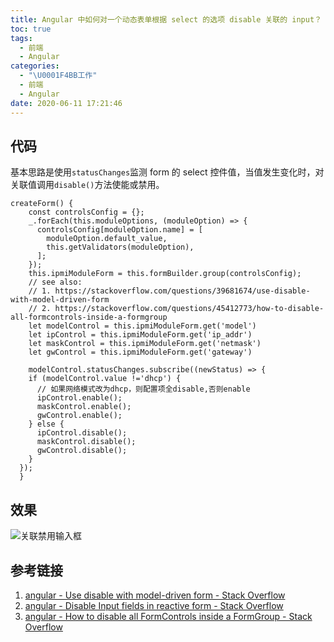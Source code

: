 ```yaml
---
title: Angular 中如何对一个动态表单根据 select 的选项 disable 关联的 input？
toc: true
tags:
  - 前端
  - Angular
categories:
  - "\U0001F4BB工作"
  - 前端
  - Angular
date: 2020-06-11 17:21:46
---
```

## 代码
基本思路是使用`statusChanges`监测 form 的 select 控件值，当值发生变化时，对关联值调用`disable()`方法使能或禁用。
```plain
createForm() {
    const controlsConfig = {};
    _.forEach(this.moduleOptions, (moduleOption) => {
      controlsConfig[moduleOption.name] = [
        moduleOption.default_value,
        this.getValidators(moduleOption),
      ];
    });
    this.ipmiModuleForm = this.formBuilder.group(controlsConfig);
    // see also:
    // 1. https://stackoverflow.com/questions/39681674/use-disable-with-model-driven-form
    // 2. https://stackoverflow.com/questions/45412773/how-to-disable-all-formcontrols-inside-a-formgroup
    let modelControl = this.ipmiModuleForm.get('model')
    let ipControl = this.ipmiModuleForm.get('ip_addr')
    let maskControl = this.ipmiModuleForm.get('netmask')
    let gwControl = this.ipmiModuleForm.get('gateway')

    modelControl.statusChanges.subscribe((newStatus) => {
    if (modelControl.value !='dhcp') {
      // 如果网络模式改为dhcp，则配置项全disable,否则enable
      ipControl.enable();
      maskControl.enable();
      gwControl.enable();
    } else {
      ipControl.disable();
      maskControl.disable();
      gwControl.disable();
    }
  });
  }
```

## 效果
![关联禁用输入框](/images/form-disable.gif)

## 参考链接
1. [angular - Use disable with model-driven form - Stack Overflow](https://stackoverflow.com/questions/39681674/use-disable-with-model-driven-form)
2. [angular - Disable Input fields in reactive form - Stack Overflow](https://stackoverflow.com/questions/42840136/disable-input-fields-in-reactive-form)
3. [angular - How to disable all FormControls inside a FormGroup - Stack Overflow](https://stackoverflow.com/questions/45412773/how-to-disable-all-formcontrols-inside-a-formgroup)